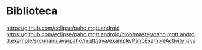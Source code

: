 # Biblioteca

https://github.com/eclipse/paho.mqtt.android
https://github.com/eclipse/paho.mqtt.android/blob/master/paho.mqtt.android.example/src/main/java/paho/mqtt/java/example/PahoExampleActivity.java